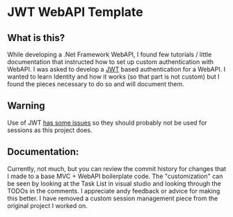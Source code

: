 # JWT WebAPI Template

## What is this?

While developing a .Net Framework WebAPI, I found few tutorials / little documentation that instructed how to set up custom authentication with WebAPI.  I was asked to develop a [JWT](https://jwt.io/) based authentication for a WebAPI.  I wanted to learn Identity and how it works (so that part is not custom) but I found the pieces necessary to do so and will document them.  

## Warning 
Use of JWT [has some issues](http://cryto.net/~joepie91/blog/2016/06/13/stop-using-jwt-for-sessions/) so they should probably not be used for sessions as this project does.   

## Documentation:

Currently, not much, but you can review the commit history for changes that I made to a base MVC + WebAPI boilerplate code.   The "customization" can be seen by looking at the Task List in visual studio and looking through the TODOs in the comments.   I appreciate andy feedback or advice for making this better.   I have removed a custom session management piece from the original project I worked on.   
